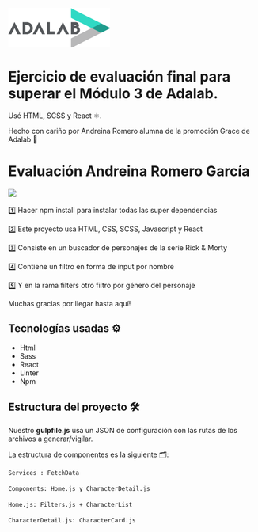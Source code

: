 ![Adalab](./ada.png)

# Ejercicio de evaluación final para superar el Módulo 3 de Adalab.
Usé HTML, SCSS y React ⚛️.

Hecho con cariño por Andreina Romero alumna de la promoción Grace de Adalab 🌈

# Evaluación Andreina Romero García

![](https://media.giphy.com/media/q9KaEjVuKcpl6/source.gif)

1️⃣ Hacer npm install para instalar todas las super dependencias

2️⃣ Este proyecto usa HTML, CSS, SCSS, Javascript y React

3️⃣ Consiste en un buscador de personajes de la serie Rick & Morty

4️⃣ Contiene un filtro en forma de input por nombre

5️⃣ Y en la rama filters otro filtro por género del personaje

Muchas gracias por llegar hasta aquí!


## Tecnologías usadas ⚙️
- Html
- Sass
- React
- Linter
- Npm

## Estructura del proyecto 🛠
Nuestro **gulpfile.js** usa un JSON de configuración con las rutas de los archivos a generar/vigilar.

La estructura de componentes es la siguiente 🗂:
```
Services : FetchData

Components: Home.js y CharacterDetail.js

Home.js: Filters.js + CharacterList

CharacterDetail.js: CharacterCard.js
```
